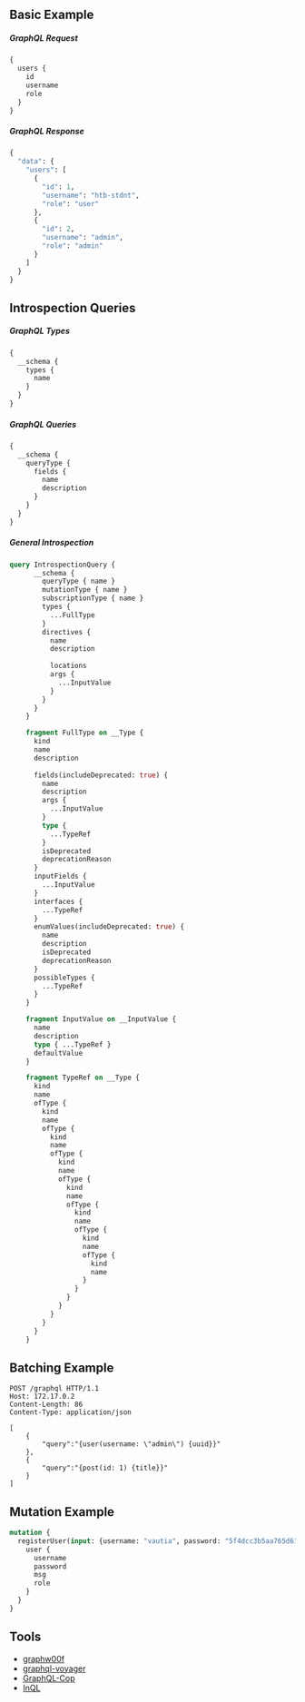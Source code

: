 ## Basic Example

##### GraphQL Request

```graphql
{
  users {
    id
    username
    role
  }
}
```

##### GraphQL Response

```graphql
{
  "data": {
    "users": [
      {
        "id": 1,
        "username": "htb-stdnt",
        "role": "user"
      },
      {
        "id": 2,
        "username": "admin",
        "role": "admin"
      }
    ]
  }
}
```

## Introspection Queries

##### GraphQL Types

```graphql
{
  __schema {
    types {
      name
    }
  }
}
```

##### GraphQL Queries

```graphql
{
  __schema {
    queryType {
      fields {
        name
        description
      }
    }
  }
}
```

##### General Introspection

```graphql
query IntrospectionQuery {
      __schema {
        queryType { name }
        mutationType { name }
        subscriptionType { name }
        types {
          ...FullType
        }
        directives {
          name
          description
          
          locations
          args {
            ...InputValue
          }
        }
      }
    }

    fragment FullType on __Type {
      kind
      name
      description
      
      fields(includeDeprecated: true) {
        name
        description
        args {
          ...InputValue
        }
        type {
          ...TypeRef
        }
        isDeprecated
        deprecationReason
      }
      inputFields {
        ...InputValue
      }
      interfaces {
        ...TypeRef
      }
      enumValues(includeDeprecated: true) {
        name
        description
        isDeprecated
        deprecationReason
      }
      possibleTypes {
        ...TypeRef
      }
    }

    fragment InputValue on __InputValue {
      name
      description
      type { ...TypeRef }
      defaultValue
    }

    fragment TypeRef on __Type {
      kind
      name
      ofType {
        kind
        name
        ofType {
          kind
          name
          ofType {
            kind
            name
            ofType {
              kind
              name
              ofType {
                kind
                name
                ofType {
                  kind
                  name
                  ofType {
                    kind
                    name
                  }
                }
              }
            }
          }
        }
      }
    }
```

## Batching Example

```http
POST /graphql HTTP/1.1
Host: 172.17.0.2
Content-Length: 86
Content-Type: application/json

[
	{
		"query":"{user(username: \"admin\") {uuid}}"
	},
	{
		"query":"{post(id: 1) {title}}"
	}
]
```

## Mutation Example

```graphql
mutation {
  registerUser(input: {username: "vautia", password: "5f4dcc3b5aa765d61d8327deb882cf99", role: "user", msg: "newUser"}) {
    user {
      username
      password
      msg
      role
    }
  }
}
```

## Tools

- [graphw00f](https://github.com/dolevf/graphw00f)
- [graphql-voyager](https://github.com/graphql-kit/graphql-voyager)
- [GraphQL-Cop](https://github.com/dolevf/graphql-cop)
- [InQL](https://github.com/doyensec/inql)